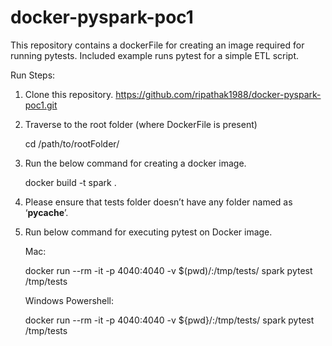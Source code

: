# docker-pyspark-poc1
This repository contains a dockerFile for creating an image required for running pytests. Included example runs pytest for a simple ETL script.

Run Steps:

1. Clone this repository.
   https://github.com/ripathak1988/docker-pyspark-poc1.git
        

2. Traverse to the root folder (where DockerFile is present)

   cd /path/to/rootFolder/
      

3. Run the below command for creating a docker image.
   
   docker build -t spark .
   
      
4. Please ensure that tests folder doesn’t have any folder named as ‘__pycache__’.

    
5. Run below command for executing pytest on Docker image.

   Mac:
   
   docker run --rm -it -p 4040:4040 -v $(pwd)/:/tmp/tests/ spark pytest /tmp/tests
   
   Windows Powershell:
   
   docker run --rm -it -p 4040:4040 -v ${pwd}/:/tmp/tests/ spark pytest /tmp/tests
